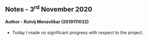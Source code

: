 ## Notes - 3<sup>rd</sup> November 2020

#### Author - Rutvij Menavlikar (2019111032)

- Today I made no significant progress with respect to the project.